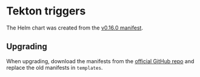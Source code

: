 # Tekton triggers

The Helm chart was created from the [v0.16.0 manifest](https://storage.googleapis.com/tekton-releases/triggers/previous/v0.16.0/release.yaml).

## Upgrading

When upgrading, download the manifests from the [official GitHub repo](https://github.com/tektoncd/triggers/releases) and replace the old manifests in `templates`.
